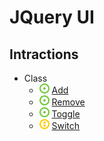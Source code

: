 # JQuery UI
## Intractions
- Class
    - ![](../../../../-/1.png) [Add](ui-effect-class-add.html)
    - ![](../../../../-/1.png) [Remove](ui-effect-class-add.html)
    - ![](../../../../-/1.png) [Toggle](ui-effect-class-add.html)
    - ![](../../../../-/2.png) [Switch](ui-effect-class-add.html)